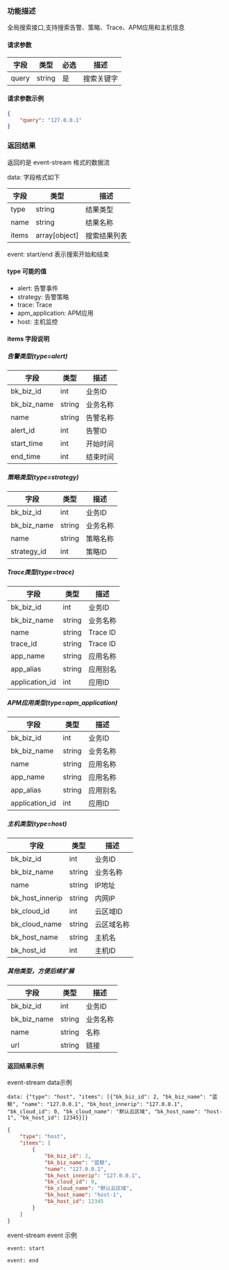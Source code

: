 ### 功能描述

全局搜索接口,支持搜索告警、策略、Trace、APM应用和主机信息

#### 请求参数

| 字段  | 类型   | 必选 | 描述       |
|-------|--------|------|------------|
| query | string | 是   | 搜索关键字 |

#### 请求参数示例

```json
{
    "query": "127.0.0.1"
}
```

### 返回结果

返回的是 event-stream 格式的数据流

data: 字段格式如下

| 字段 | 类型   | 描述     |
|------|--------|----------|
| type | string | 结果类型 |
| name | string | 结果名称 |
| items | array[object]  | 搜索结果列表 |

event: start/end 表示搜索开始和结束

#### type 可能的值

- alert: 告警事件
- strategy: 告警策略
- trace: Trace
- apm_application: APM应用
- host: 主机监控

#### items 字段说明

##### 告警类型(type=alert)

| 字段 | 类型 | 描述 |
|------|------|------|
| bk_biz_id | int | 业务ID |
| bk_biz_name | string | 业务名称 |
| name | string | 告警名称 |
| alert_id | int | 告警ID |
| start_time | int | 开始时间 |
| end_time | int | 结束时间 |

##### 策略类型(type=strategy)

| 字段 | 类型 | 描述 |
|------|------|------|
| bk_biz_id | int | 业务ID |
| bk_biz_name | string | 业务名称 |
| name | string | 策略名称 |
| strategy_id | int | 策略ID |

##### Trace类型(type=trace)

| 字段 | 类型 | 描述 |
|------|------|------|
| bk_biz_id | int | 业务ID |
| bk_biz_name | string | 业务名称 |
| name | string | Trace ID |
| trace_id | string | Trace ID |
| app_name | string | 应用名称 |
| app_alias | string | 应用别名 |
| application_id | int | 应用ID |

##### APM应用类型(type=apm_application)

| 字段 | 类型 | 描述 |
|------|------|------|
| bk_biz_id | int | 业务ID |
| bk_biz_name | string | 业务名称 |
| name | string | 应用名称 |
| app_name | string | 应用名称 |
| app_alias | string | 应用别名 |
| application_id | int | 应用ID |

##### 主机类型(type=host)

| 字段 | 类型 | 描述 |
|------|------|------|
| bk_biz_id | int | 业务ID |
| bk_biz_name | string | 业务名称 |
| name | string | IP地址 |
| bk_host_innerip | string | 内网IP |
| bk_cloud_id | int | 云区域ID |
| bk_cloud_name | string | 云区域名称 |
| bk_host_name | string | 主机名 |
| bk_host_id | int | 主机ID |

##### 其他类型，方便后续扩展
| 字段 | 类型 | 描述 |
|------|------|------|
| bk_biz_id | int | 业务ID |
| bk_biz_name | string | 业务名称 |
| name | string | 名称 |
| url | string | 链接 |

#### 返回结果示例

event-stream data示例

```
data: {"type": "host", "items": [{"bk_biz_id": 2, "bk_biz_name": "蓝鲸", "name": "127.0.0.1", "bk_host_innerip": "127.0.0.1", "bk_cloud_id": 0, "bk_cloud_name": "默认云区域", "bk_host_name": "host-1", "bk_host_id": 12345}]}
```

```json
{
    "type": "host",
    "items": [
        {
            "bk_biz_id": 2,
            "bk_biz_name": "蓝鲸",
            "name": "127.0.0.1",
            "bk_host_innerip": "127.0.0.1",
            "bk_cloud_id": 0,
            "bk_cloud_name": "默认云区域",
            "bk_host_name": "host-1",
            "bk_host_id": 12345
        }
    ]
}
``` 

event-stream event 示例

```
event: start
```

```
event: end
```
